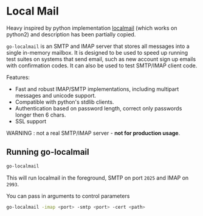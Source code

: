 # Local Mail

Heavy inspired by python implementation [localmail](https://github.com/mistio/localmail) 
(which works on python2) and description has been partially copied.


`go-localmail` is an SMTP and IMAP server that stores all messages into a single in-memory mailbox. 
It is designed to be used to speed up running test suites on systems that send email,
such as new account sign up emails with confirmation codes. 
It can also be used to test SMTP/IMAP client code.

Features:
* Fast and robust IMAP/SMTP implementations, including multipart messages and unicode support.
* Compatible with python's stdlib clients.
* Authentication based on password length, correct only passwords longer then 6 chars. 
* SSL support

WARNING
: not a real SMTP/IMAP server - **not for production usage**.


## Running go-localmail

```bash
go-localmail
```

This will run localmail in the foreground, SMTP on port `2025` and IMAP on `2993`.

You can pass in arguments to control parameters

```bash
go-localmail -imap <port> -smtp <port> -cert <path>
```
